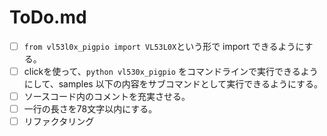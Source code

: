 # ToDo.md

- [ ] `from vl53l0x_pigpio import VL53L0X`という形で import できるようにする。
- [ ] clickを使って、`python vl530x_pigpio` をコマンドラインで実行できるようにして、samples 以下の内容をサブコマンドとして実行できるようにする。
- [ ] ソースコード内のコメントを充実させる。
- [ ] 一行の長さを78文字以内にする。
- [ ] リファクタリング
